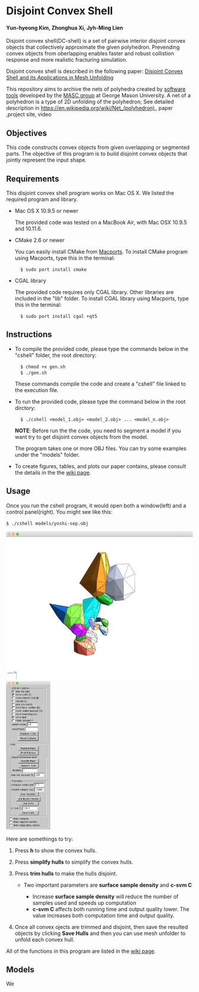 # Disjoint Convex Shell
#### Yun-hyeong Kim, Zhonghua Xi, Jyh-Ming Lien

Disjoint convex shell(DC-shell) is a set of pairwise interior disjoint convex objects that collectively approximate the given polyhedron. Prevending convex objects from oberlapping enables faster and robust collistion response and more realistic fracturing simulation.

Disjoint convex shell is described in the following paper: [Disjoint Convex Shell and its Applications in Mesh Unfolding](http://masc.cs.gmu.edu/wiki/DCShell)

This repository aims to archive the nets of polyhedra created by [software tools](http://masc.cs.gmu.edu/wiki/Origami) developed by the [MASC group](http://masc.cs.gmu.edu) at George Mason University. 
A net of a polyhedron is a type of 2D unfolding of the polyhedron; See detailed description in https://en.wikipedia.org/wiki/Net_(polyhedron)_
paper ,project site, video

## Objectives

This code constructs convex objects from given overlapping or segmented parts.
The objective of this program is to build disjoint convex objects that jointly represent the input shape.

## Requirements

This disjoint convex shell program works on Mac OS X. We listed the required program and library.

* Mac OS X 10.9.5 or newer

	The provided code was tested on a MacBook Air, with Mac OSX 10.9.5 and 10.11.6.
* CMake 2.6 or newer

	You can easily install CMake from [Macports](). To install CMake program using Macports, type this in the terminal:

		$ sudo port install cmake

* CGAL library

	The provided code requires only CGAL library. Other libraries are included in the "lib" folder. To install CGAL library using Macports, type this in the terminal:

		$ sudo port install cgal +qt5

## Instructions

* To compile the provided code, please type the commands below in the "cshell" folder, the root directory:

		$ chmod +x gen.sh
		$ ./gen.sh

	These commands compile the code and create a "cshell" file linked to the execution file.

* To run the provided code, please type the command below in the root dirctory:

		$ ./cshell <model_1.obj> <model_2.obj> ... <model_n.obj>

	**NOTE**: Before run the the code, you need to segment a model if you want try to get disjoint convex objects from the model.

	The program takes one or more OBJ files. You can try some examples under the "models" folder. 

* To create figures, tables, and plots  our paper contains, please consult the details in the the [wiki page](https://github.com/yunhkim/dcshell/wiki). 


## Usage
Once you run the cshell program, it would open both a window(left) and a control panel(right). You might see like this:

	$ ./cshell models/yoshi-sep.obj

<img src="./window.jpg" height="400" alt="window"> <img src="./control_panel.jpg" height="400" alt="control_panel">

Here are somethings to try:
1. Press **h** to show the convex hulls.
2. Press **simplify hulls** to simplify the convex hulls.
3. Press **trim hulls** to make the hulls disjoint.
	* Two important parameters are **surface sample density** and **c-svm C**
			
		* Increase **surface sample density** will reduce the number of samples used and speeds up computation
		* **c-svm C** affects both running time and output quality lower. The value increases both computation time and output quality.

4. Once all convex ojects are trimmed and disjoint, then save the resulted objects by clicking **Save Hulls** and then you can use mesh unfolder to unfold each convex hull.

All of the functions in this program are listed in the [wiki page](https://github.com/yunhkim/dcshell/wiki). 

## Models

We 


